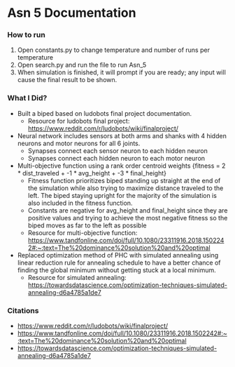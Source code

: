 # Asn 5 Documentation

### How to run 
1. Open constants.py to change temperature and number of runs per temperature
2. Open search.py and run the file to run Asn_5
3. When simulation is finished, it will prompt if you are ready; any input will cause the final result to be shown. 

### What I Did?
- Built a biped based on ludobots final project documentation.
    - Resource for ludobots final project: https://www.reddit.com/r/ludobots/wiki/finalproject/
- Neural network includes sensors at both arms and shanks with 4 hidden neurons and motor neurons for all 6 joints.
    - Synapses connect each sensor neuron to each hidden neuron
    - Synapses connect each hidden neuron to each motor neuron
- Multi-objective function using a rank order centroid weights {fitness = 2 * dist_traveled +  -1 * avg_height + -3 * final_height}
    - Fitness function prioritizes biped standing up straight at the end of the simulation while also trying to maximize distance
    traveled to the left. The biped staying upright for the majority of the simulation is also included in the fitness function. 
    - Constants are negative for avg_height and final_height since they are positive values and trying to achieve the most negative
    fitness so the biped moves as far to the left as possible
    - Resource for multi-objective function: https://www.tandfonline.com/doi/full/10.1080/23311916.2018.1502242#:~:text=The%20dominance%20solution%20and%20optimal
- Replaced optimization method of PHC with simulated annealing using linear reduction rule for annealing schedule to have a better chance
of finding the global minimum without getting stuck at a local minimum.
    - Resource for simulated annealing: https://towardsdatascience.com/optimization-techniques-simulated-annealing-d6a4785a1de7

### Citations
- https://www.reddit.com/r/ludobots/wiki/finalproject/
- https://www.tandfonline.com/doi/full/10.1080/23311916.2018.1502242#:~:text=The%20dominance%20solution%20and%20optimal
- https://towardsdatascience.com/optimization-techniques-simulated-annealing-d6a4785a1de7
